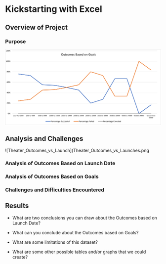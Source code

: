 # Kickstarting with Excel

## Overview of Project

### Purpose
![Outcomes_vs_Goals](Outcomes_vs_Goals.png)
## Analysis and Challenges
![Theater_Outcomes_vs_Launch](Theater_Outcomes_vs_Launches.png
### Analysis of Outcomes Based on Launch Date

### Analysis of Outcomes Based on Goals

### Challenges and Difficulties Encountered

## Results

- What are two conclusions you can draw about the Outcomes based on Launch Date?

- What can you conclude about the Outcomes based on Goals?

- What are some limitations of this dataset?

- What are some other possible tables and/or graphs that we could create?
